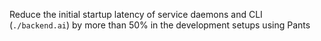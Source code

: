 Reduce the initial startup latency of service daemons and CLI (`./backend.ai`) by more than 50% in the development setups using Pants
